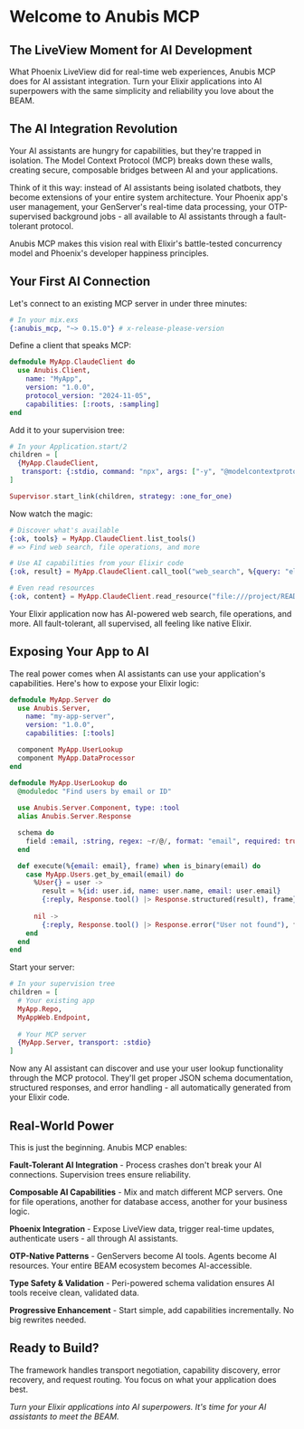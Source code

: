 # Welcome to Anubis MCP
## The LiveView Moment for AI Development

What Phoenix LiveView did for real-time web experiences, Anubis MCP does for AI assistant integration. Turn your Elixir applications into AI superpowers with the same simplicity and reliability you love about the BEAM.

## The AI Integration Revolution

Your AI assistants are hungry for capabilities, but they're trapped in isolation. The Model Context Protocol (MCP) breaks down these walls, creating secure, composable bridges between AI and your applications.

Think of it this way: instead of AI assistants being isolated chatbots, they become extensions of your entire system architecture. Your Phoenix app's user management, your GenServer's real-time data processing, your OTP-supervised background jobs - all available to AI assistants through a fault-tolerant protocol.

Anubis MCP makes this vision real with Elixir's battle-tested concurrency model and Phoenix's developer happiness principles.

## Your First AI Connection

Let's connect to an existing MCP server in under three minutes:

```elixir
# In your mix.exs
{:anubis_mcp, "~> 0.15.0"} # x-release-please-version
```

Define a client that speaks MCP:

```elixir
defmodule MyApp.ClaudeClient do
  use Anubis.Client,
    name: "MyApp",
    version: "1.0.0", 
    protocol_version: "2024-11-05",
    capabilities: [:roots, :sampling]
end
```

Add it to your supervision tree:

```elixir
# In your Application.start/2
children = [
  {MyApp.ClaudeClient, 
   transport: {:stdio, command: "npx", args: ["-y", "@modelcontextprotocol/server-everything"]}}
]

Supervisor.start_link(children, strategy: :one_for_one)
```

Now watch the magic:

```elixir
# Discover what's available
{:ok, tools} = MyApp.ClaudeClient.list_tools()
# => Find web search, file operations, and more

# Use AI capabilities from your Elixir code
{:ok, result} = MyApp.ClaudeClient.call_tool("web_search", %{query: "elixir otp patterns"})

# Even read resources 
{:ok, content} = MyApp.ClaudeClient.read_resource("file:///project/README.md")
```

Your Elixir application now has AI-powered web search, file operations, and more. All fault-tolerant, all supervised, all feeling like native Elixir.

## Exposing Your App to AI

The real power comes when AI assistants can use your application's capabilities. Here's how to expose your Elixir logic:

```elixir
defmodule MyApp.Server do
  use Anubis.Server,
    name: "my-app-server",
    version: "1.0.0",
    capabilities: [:tools]

  component MyApp.UserLookup
  component MyApp.DataProcessor
end

defmodule MyApp.UserLookup do
  @moduledoc "Find users by email or ID"
  
  use Anubis.Server.Component, type: :tool
  alias Anubis.Server.Response

  schema do
    field :email, :string, regex: ~r/@/, format: "email", required: true
  end

  def execute(%{email: email}, frame) when is_binary(email) do
    case MyApp.Users.get_by_email(email) do
      %User{} = user -> 
        result = %{id: user.id, name: user.name, email: user.email}
        {:reply, Response.tool() |> Response.structured(result), frame}
      
      nil -> 
        {:reply, Response.tool() |> Response.error("User not found"), frame}
    end
  end
end
```

Start your server:

```elixir
# In your supervision tree
children = [
  # Your existing app
  MyApp.Repo,
  MyAppWeb.Endpoint,
  
  # Your MCP server
  {MyApp.Server, transport: :stdio}
]
```

Now any AI assistant can discover and use your user lookup functionality through the MCP protocol. They'll get proper JSON schema documentation, structured responses, and error handling - all automatically generated from your Elixir code.

## Real-World Power

This is just the beginning. Anubis MCP enables:

**Fault-Tolerant AI Integration** - Process crashes don't break your AI connections. Supervision trees ensure reliability.

**Composable AI Capabilities** - Mix and match different MCP servers. One for file operations, another for database access, another for your business logic.

**Phoenix Integration** - Expose LiveView data, trigger real-time updates, authenticate users - all through AI assistants.

**OTP-Native Patterns** - GenServers become AI tools. Agents become AI resources. Your entire BEAM ecosystem becomes AI-accessible.

**Type Safety & Validation** - Peri-powered schema validation ensures AI tools receive clean, validated data.

**Progressive Enhancement** - Start simple, add capabilities incrementally. No big rewrites needed.

## Ready to Build?

The framework handles transport negotiation, capability discovery, error recovery, and request routing. You focus on what your application does best.

*Turn your Elixir applications into AI superpowers. It's time for your AI assistants to meet the BEAM.*
